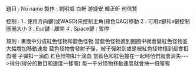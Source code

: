 題目 : No name
製作 : 劉明威 白軒 游捷安 韓正昕 何信賢

控制 :
     1 . 使用方向鍵(或WASD)來控制主角(綠色QAQ)移動
     2 . 可用z鍵和x鍵控制圈圈大小
     3 . Esc鍵 : 離開
     4 . Space鍵 : 暫停

規則 :
     畫面中分成紅色怪物和藍色怪物
     當藍色怪物進到圈圈中就會變紅色怪物並大幅增加移動速度
     藍色怪物會發射子彈，被子彈射到或是被紅色怪物撞到都會扣血喔
     子彈扣一滴血 紅色怪物扣十滴血
     當藍色和紅色撞在一起時他們就會消失--->得分(得分的數目和速度一樣喔)
     每一千分怪物移動速度就會快一倍喔喔
